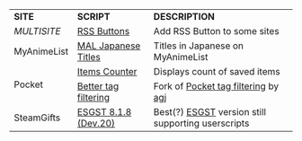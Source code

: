 <table>
    <tr>
        <td><b>SITE</b></td>
        <td><b>SCRIPT</b></td>
        <td><b>DESCRIPTION</b></td>
    </tr>
    <tr>
        <td rowspan=1><i>MULTISITE</i></td>
        <td><a href="https://github.com/Jorengarenar/userscripts/raw/master/RSS_Buttons.user.js">RSS Buttons</a></td>
        <td>Add RSS Button to some sites</td>
    </tr>
    <tr>
    <tr>
        <td rowspan=1>MyAnimeList</td>
        <td><a href="https://github.com/Jorengarenar/userscripts/raw/master/MAL_Japanese_Titles.user.js">MAL Japanese Titles</a></td>
        <td>Titles in Japanese on MyAnimeList</td>
    </tr>
    </tr>
    <tr>
    <tr>
        <td rowspan=2>Pocket</td>
        <td><a href="https://github.com/Jorengarenar/userscripts/raw/master/Pocket_Items_Counter.user.js">Items Counter</a></td>
        <td>Displays count of saved items </td>
    </tr>
    <tr>
        <td><a href="https://github.com/Jorengarenar/userscripts/raw/master/Pocket_Better_tag_filtering.user.js">Better tag filtering</a></td>
        <td>Fork of <a href="https://greasyfork.org/en/scripts/39537-pocket-tag-filtering">Pocket tag filtering</a> by <a href="http://agj.cl">agj</a></td>
    </tr>
    <tr>
        <td>SteamGifts</td>
        <td><a href="https://github.com/Jorengarenar/userscripts/raw/master/ESGST.user.js">ESGST 8.1.8 (Dev.20)</a></td>
        <td>Best(?) <a href="https://github.com/gsrafael01/ESGST">ESGST</a> version still supporting userscripts</td>
    </tr>
    </tr>
</table>
